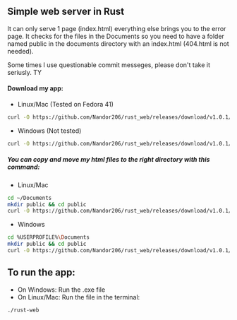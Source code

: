 ## Simple web server in Rust
It can only serve 1 page (index.html) everything else brings you to the error page.
It checks for the files in the Documents so you need to have a folder named public in the documents directory with an index.html (404.html is not needed).

Some times I use questionable commit messeges, please don't take it seriusly. TY

#### Download my app:
- Linux/Mac (Tested on Fedora 41)
```sh
curl -O https://github.com/Nandor206/rust_web/releases/download/v1.0.1/rust_web
```
- Windows (Not tested)
```sh
curl -O https://github.com/Nandor206/rust_web/releases/download/v1.0.1/rust_web.exe
```
##### You can copy and move my html files to the right directory with this command:
- Linux/Mac
```sh
cd ~/Documents
mkdir public && cd public
curl -O https://github.com/Nandor206/rust_web/releases/download/v1.0.1/index.html
```
- Windows
```sh
cd %USERPROFILE%\Documents
mkdir public && cd public
curl -O https://github.com/Nandor206/rust_web/releases/download/v1.0.1/index.html
```
## To run the app:
- On Windows:
Run the .exe file
- On Linux/Mac:
Run the file in the terminal:
```sh
./rust-web
```